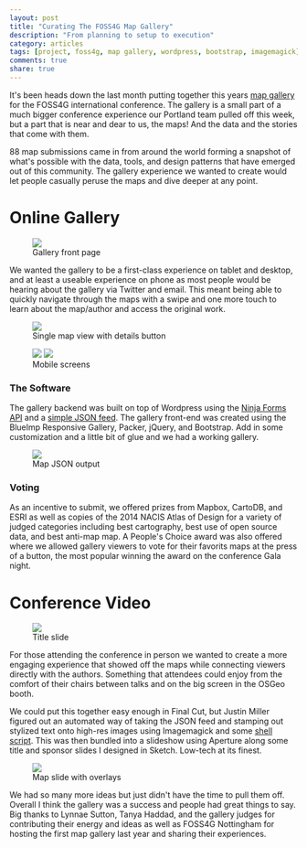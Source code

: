 ```yaml
---
layout: post
title: "Curating The FOSS4G Map Gallery"
description: "From planning to setup to execution"
category: articles
tags: [project, foss4g, map gallery, wordpress, bootstrap, imagemagick]
comments: true
share: true
---
```


It's been heads down the last month putting together this years [map gallery](http://2014.foss4g.org/map-gallery) for the FOSS4G international conference.  The gallery is a small part of a much bigger conference experience our Portland team pulled off this week, but a part that is near and dear to us, the maps! And the data and the stories that come with them.

88 map submissions came in from around the world forming a snapshot of what's possible with the data, tools, and design patterns that have emerged out of this community.  The gallery experience we wanted to create would let people casually peruse the maps and dive deeper at any point.

# Online Gallery

<figure>
	<a href="/images/posts/mapgallery/gallery-web.jpg" target="_window"><img src="/images/posts/mapgallery/gallery-web.jpg"></a>	
	<figcaption>Gallery front page</figcaption>
</figure>

We wanted the gallery to be a first-class experience on tablet and desktop, and at least a useable experience on phone as most people would be hearing about the gallery via Twitter and email.  This meant being able to quickly navigate through the maps with a swipe and one more touch to learn about the map/author and access the original work.

<figure>
	<a href="/images/posts/mapgallery/gallery-web2.jpg" target="_window"><img src="/images/posts/mapgallery/gallery-web2.jpg"></a>
	<figcaption>Single map view with details button</figcaption>
</figure>

<figure class="half">
	<a href="/images/posts/mapgallery/gallery-mobile.jpg"><img src="/images/posts/mapgallery/gallery-mobile.jpg"></a>
	<a href="/images/posts/mapgallery/gallery-mobile2.jpg"><img src="/images/posts/mapgallery/gallery-mobile2.jpg"></a>
	<figcaption>Mobile screens</figcaption>
</figure>

### The Software

The gallery backend was built on top of Wordpress using the [Ninja Forms API](http://ninjaforms.com/documentation/developer-api/functions/) and a [simple JSON feed](https://github.com/pdxosgeo/foss4g2014-wordpress/blob/master/themes/foss4g-theme/template-mapgalleryfeed.php).  The gallery front-end was created using the BlueImp Responsive Gallery, Packer, jQuery, and Bootstrap.  Add in some customization and a little bit of glue and we had a working gallery.

<figure>
	<a href="/images/posts/mapgallery/gallery-json.jpg" target="_window"><img src="/images/posts/mapgallery/gallery-json.jpg"></a>	
	<figcaption>Map JSON output</figcaption>
</figure>

### Voting

As an incentive to submit, we offered prizes from Mapbox, CartoDB, and ESRI as well as copies of the 2014 NACIS Atlas of Design for a variety of judged categories including best cartography, best use of open source data, and best anti-map map.  A People's Choice award was also offered where we allowed gallery viewers to vote for their favorits maps at the press of a button, the most popular winning the award on the conference Gala night.

# Conference Video

<figure>
	<a href="/images/posts/mapgallery/video-title.jpg" target="_window"><img src="/images/posts/mapgallery/video-title.jpg"></a>	
	<figcaption>Title slide</figcaption>
</figure>

For those attending the conference in person we wanted to create a more engaging experience that showed off the maps while connecting viewers directly with the authors.  Something that attendees could enjoy from the comfort of their chairs between talks and on the big screen in the OSGeo booth.  

We could put this together easy enough in Final Cut, but Justin Miller figured out an automated way of taking the JSON feed and stamping out stylized text onto high-res images using Imagemagick and some [shell script](https://github.com/pdxosgeo/foss4g-slideshow/blob/master/test.sh).  This was then bundled into a slideshow using Aperture along some title and sponsor slides I designed in Sketch.  Low-tech at its finest.

<figure>
	<a href="/images/posts/mapgallery/gallery-video.jpg" target="_window"><img src="/images/posts/mapgallery/gallery-video.jpg"></a>	
	<figcaption>Map slide with overlays</figcaption>
</figure>

We had so many more ideas but just didn't have the time to pull them off.  Overall I think the gallery was a success and people had great things to say. Big thanks to Lynnae Sutton, Tanya Haddad, and the gallery judges for contributing their energy and ideas as well as FOSS4G Nottingham for hosting the first map gallery last year and sharing their experiences.
